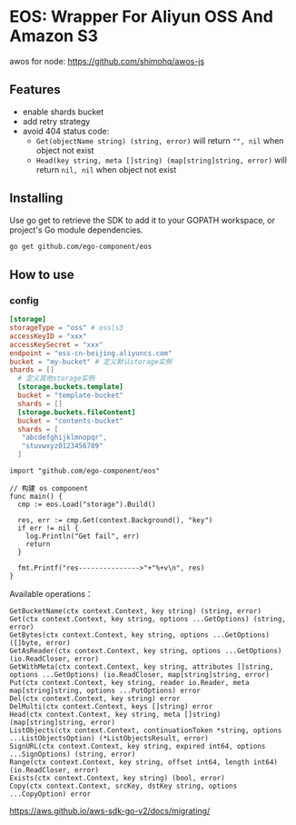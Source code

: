 # EOS: Wrapper For Aliyun OSS And Amazon S3

awos for node: https://github.com/shimohq/awos-js

## Features

- enable shards bucket
- add retry strategy
- avoid 404 status code:
  - `Get(objectName string) (string, error)` will return `"", nil` when object not exist
  - `Head(key string, meta []string) (map[string]string, error)` will return `nil, nil` when object not exist

## Installing

Use go get to retrieve the SDK to add it to your GOPATH workspace, or project's Go module dependencies.

```bash
go get github.com/ego-component/eos
```

## How to use
### config
```toml
[storage]
storageType = "oss" # oss|s3
accessKeyID = "xxx"
accessKeySecret = "xxx"
endpoint = "oss-cn-beijing.aliyuncs.com"
bucket = "my-bucket" # 定义默认storage实例
shards = []
  # 定义其他storage实例
  [storage.buckets.template] 
  bucket = "template-bucket"
  shards = []
  [storage.buckets.fileContent]
  bucket = "contents-bucket"
  shards = [
   "abcdefghijklmnopqr",
   "stuvwxyz0123456789"
  ]
```

```golang
import "github.com/ego-component/eos"

// 构建 os component
func main() {
  cmp := eos.Load("storage").Build()

  res, err := cmp.Get(context.Background(), "key")
  if err != nil {
    log.Println("Get fail", err)
	return
  }
  
  fmt.Printf("res--------------->"+"%+v\n", res) 
}
```

Available operations：

```golang
GetBucketName(ctx context.Context, key string) (string, error)
Get(ctx context.Context, key string, options ...GetOptions) (string, error)
GetBytes(ctx context.Context, key string, options ...GetOptions) ([]byte, error)
GetAsReader(ctx context.Context, key string, options ...GetOptions) (io.ReadCloser, error)
GetWithMeta(ctx context.Context, key string, attributes []string, options ...GetOptions) (io.ReadCloser, map[string]string, error)
Put(ctx context.Context, key string, reader io.Reader, meta map[string]string, options ...PutOptions) error
Del(ctx context.Context, key string) error
DelMulti(ctx context.Context, keys []string) error
Head(ctx context.Context, key string, meta []string) (map[string]string, error)
ListObjects(ctx context.Context, continuationToken *string, options ...ListObjectsOption) (*ListObjectsResult, error)
SignURL(ctx context.Context, key string, expired int64, options ...SignOptions) (string, error)
Range(ctx context.Context, key string, offset int64, length int64) (io.ReadCloser, error)
Exists(ctx context.Context, key string) (bool, error)
Copy(ctx context.Context, srcKey, dstKey string, options ...CopyOption) error
```

https://aws.github.io/aws-sdk-go-v2/docs/migrating/
